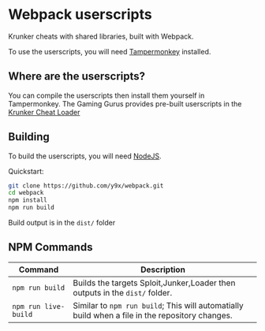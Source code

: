 # Webpack userscripts

Krunker cheats with shared libraries, built with Webpack.

To use the userscripts, you will need [Tampermonkey](https://www.tampermonkey.net/) installed.

## Where are the userscripts?

You can compile the userscripts then install them yourself in Tampermonkey. The Gaming Gurus provides pre-built userscripts in the [Krunker Cheat Loader](https://forum.sys32.dev/d/1-krunker-cheat-loader)

## Building

To build the userscripts, you will need [NodeJS](https://nodejs.org/en/download/).

Quickstart:

```sh
git clone https://github.com/y9x/webpack.git
cd webpack
npm install
npm run build
```

Build output is in the `dist/` folder

## NPM Commands

| Command | Description |
| ------- | ----------- |
| `npm run build` | Builds the targets Sploit,Junker,Loader then outputs in the `dist/` folder. |
| `npm run live-build` | Similar to `npm run build`; This will automatially build when a file in the repository changes. |